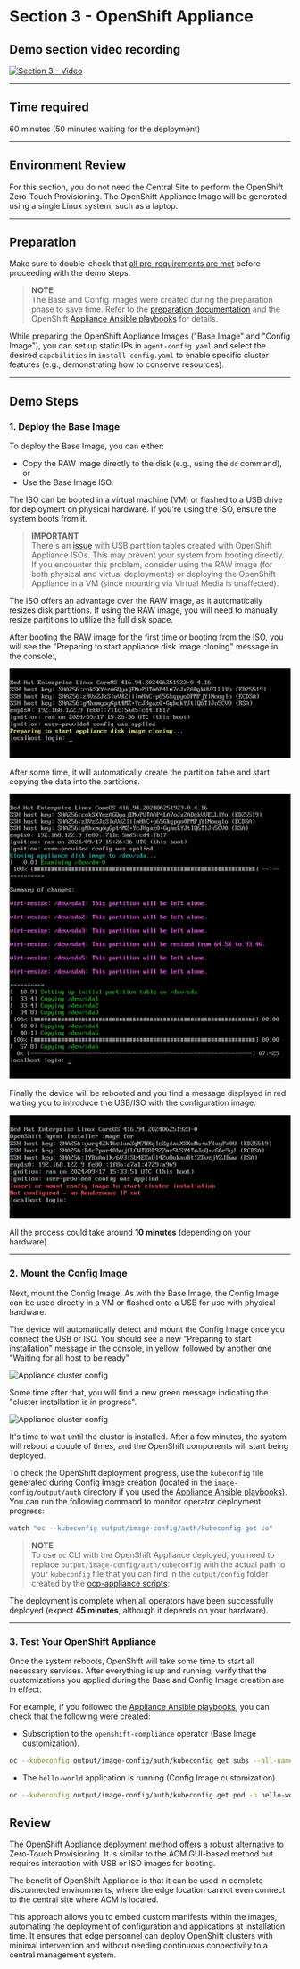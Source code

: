 # Section 3 - OpenShift Appliance

## Demo section video recording

[![Section 3 - Video](https://img.youtube.com/vi/YEo0FWXEQQQ/0.jpg)](https://youtu.be/YEo0FWXEQQQ?si=xQ9-npyBQkGXO99B)


---


## Time required

60 minutes (50 minutes waiting for the deployment)

---

## Environment Review


For this section, you do not need the Central Site to perform the OpenShift Zero-Touch Provisioning. The OpenShift Appliance Image will be generated using a single Linux system, such as a laptop.

---

## Preparation

Make sure to double-check that [all pre-requirements are met](00-preparation.md) before proceeding with the demo steps.

> **NOTE**  
> The Base and Config images were created during the preparation phase to save time. Refer to the [preparation documentation](00-preparation.md) and the OpenShift [Appliance Ansible playbooks](../../../tools/ocp-appliance/README.md) for details.

While preparing the OpenShift Appliance Images ("Base Image" and "Config Image"), you can set up static IPs in `agent-config.yaml` and select the desired `capabilities` in `install-config.yaml` to enable specific cluster features (e.g., demonstrating how to conserve resources).

---

## Demo Steps

### 1. Deploy the Base Image

To deploy the Base Image, you can either:

- Copy the RAW image directly to the disk (e.g., using the `dd` command), or
- Use the Base Image ISO.

The ISO can be booted in a virtual machine (VM) or flashed to a USB drive for deployment on physical hardware. If you're using the ISO, ensure the system boots from it.

> **IMPORTANT**  
> There's an [issue](https://issues.redhat.com/browse/MGMT-18693) with USB partition tables created with OpenShift Appliance ISOs. This may prevent your system from booting directly. If you encounter this problem, consider using the RAW image (for both physical and virtual deployments) or deploying the OpenShift Appliance in a VM (since mounting via Virtual Media is unaffected).

The ISO offers an advantage over the RAW image, as it automatically resizes disk partitions. If using the RAW image, you will need to manually resize partitions to utilize the full disk space.

After booting the RAW image for the first time or booting from the ISO, you will see the "Preparing to start appliance disk image cloning" message in the console:, 

![Appliance initial message](images/appliance-init.png)

After some time, it will automatically create the partition table and start copying the data into the partitions. 

![Appliance partitioning](images/appliance-partitioning.png)

Finally the device will be rebooted and you find a message displayed in red waiting you to introduce the USB/ISO with the configuration image:

![Waiting for config](images/appliance-waiting-config.png)

All the process could take around **10 minutes** (depending on your hardware).


---

### 2. Mount the Config Image

Next, mount the Config Image. As with the Base Image, the Config Image can be used directly in a VM or flashed onto a USB for use with physical hardware.

The device will automatically detect and mount the Config Image once you connect the USB or ISO. You should see a new "Preparing to start installation" message in the console, in yellow, followed by another one "Waiting for all host to be ready"

![Appliance cluster config](images/applaince-waiting-config.png)


Some time after that, you will find a new green message indicating the "cluster installation is in progress".

![Appliance cluster config](images/applaince-cluster-config.png)

It's time to wait until the cluster is installed. After a few minutes, the system will reboot a couple of times, and the OpenShift components will start being deployed.

To check the OpenShift deployment progress, use the `kubeconfig` file generated during Config Image creation (located in the `image-config/output/auth` directory if you used the [Appliance Ansible playbooks](../../../tools/ocp-appliance/README.md)). You can run the following command to monitor operator deployment progress:


```bash
watch "oc --kubeconfig output/image-config/auth/kubeconfig get co"
``` 

> **NOTE**  
> To use `oc` CLI with the OpenShift Appliance deployed, you need to replace `output/image-config/auth/kubeconfig` with the actual path to your `kubeconfig` file that you can find in the `output/config` folder created by the [ocp-appliance scripts](../../../tools/ocp-appliance/):


The deployment is complete when all operators have been successfully deployed (expect **45 minutes**, although it depends on your hardware). 

---

### 3. Test Your OpenShift Appliance

Once the system reboots, OpenShift will take some time to start all necessary services. After everything is up and running, verify that the customizations you applied during the Base and Config Image creation are in effect.



For example, if you followed the [Appliance Ansible playbooks](../../../tools/ocp-appliance/README.md), you can check that the following were created:

- Subscription to the `openshift-compliance` operator (Base Image customization).

```bash
oc --kubeconfig output/image-config/auth/kubeconfig get subs --all-namespaces
```


- The `hello-world` application is running (Config Image customization).

```bash
oc --kubeconfig output/image-config/auth/kubeconfig get pod -n hello-world
```


## Review

The OpenShift Appliance deployment method offers a robust alternative to Zero-Touch Provisioning. It is similar to the ACM GUI-based method but requires interaction with USB or ISO images for booting.

The benefit of OpenShift Appliance is that it can be used in complete disconnected environments, where the edge location cannot even connect to the central site where ACM is located.

This approach allows you to embed custom manifests within the images, automating the deployment of configuration and applications at installation time. It ensures that edge personnel can deploy OpenShift clusters with minimal intervention and without needing continuous connectivity to a central management system.

